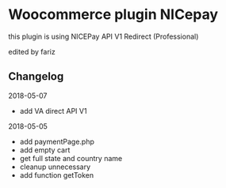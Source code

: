 # Woocommerce plugin NICepay

this plugin is using NICEPay API V1 Redirect (Professional)

edited by fariz

## Changelog

2018-05-07
- add VA direct API V1

2018-05-05
- add paymentPage.php
- add empty cart
- get full state and country name
- cleanup unnecessary
- add function getToken